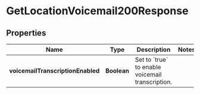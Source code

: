 

# GetLocationVoicemail200Response


## Properties

| Name | Type | Description | Notes |
|------------ | ------------- | ------------- | -------------|
|**voicemailTranscriptionEnabled** | **Boolean** | Set to &#x60;true&#x60; to enable voicemail transcription. |  |



